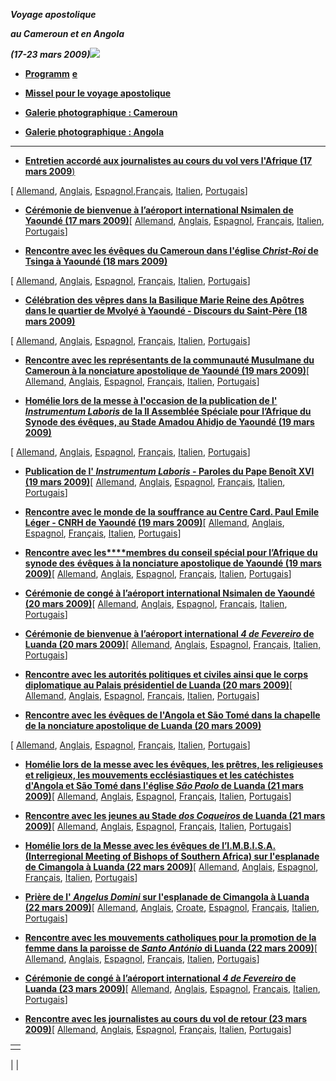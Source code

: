 ***Voyage apostolique***

***au Cameroun et en Angola***

***(17-23 mars 2009)***![](http://www.vatican.va/holy_father/benedict_xvi/travels/2009/img/camerun_fr.jpg)

- **[Programm](/content/benedict-xvi/fr/travels/2009/documents/trav_ben-xvi_camerun-angola-program_20090317.html)** [**e**](/content/benedict-xvi/it/travels/2009/documents/trav_ben-xvi_camerun-angola-program_20090317.html)


- **[Missel pour le voyage apostolique](http://www.vatican.va/news_services/liturgy/libretti/2009/Messale%20viaggio%20Africa.pdf)**


- **[Galerie photographique : Cameroun](http://www.vatican.va/news_services/liturgy/photogallery/2009/20090317a/index.html)**


- **[Galerie photographique : Angola](http://www.vatican.va/news_services/liturgy/photogallery/2009/20090317b/index.html)**


* * *

- [**Entretien accordé aux journalistes au cours du vol vers l'Afrique (17 mars 2009**)](/content/benedict-xvi/fr/speeches/2009/march/documents/hf_ben-xvi_spe_20090317_africa-interview.html)

[ [Allemand](/content/benedict-xvi/de/speeches/2009/march/documents/hf_ben-xvi_spe_20090317_africa-interview.html), [Anglais](/content/benedict-xvi/en/speeches/2009/march/documents/hf_ben-xvi_spe_20090317_africa-interview.html), [Espagnol](/content/benedict-xvi/es/speeches/2009/march/documents/hf_ben-xvi_spe_20090317_africa-interview.html),[Français](/content/benedict-xvi/fr/speeches/2009/march/documents/hf_ben-xvi_spe_20090317_africa-interview.html), [Italien](/content/benedict-xvi/it/speeches/2009/march/documents/hf_ben-xvi_spe_20090317_africa-interview.html), [Portugais](/content/benedict-xvi/pt/speeches/2009/march/documents/hf_ben-xvi_spe_20090317_africa-interview.html)]


- **[Cérémonie de bienvenue à l’aéroport international Nsimalen de Yaoundé (17 mars 2009)](/content/benedict-xvi/fr/speeches/2009/march/documents/hf_ben-xvi_spe_20090317_welcome-yaounde.html)**[ [Allemand](/content/benedict-xvi/de/speeches/2009/march/documents/hf_ben-xvi_spe_20090317_welcome-yaounde.html), [Anglais](/content/benedict-xvi/en/speeches/2009/march/documents/hf_ben-xvi_spe_20090317_welcome-yaounde.html), [Espagnol](/content/benedict-xvi/es/speeches/2009/march/documents/hf_ben-xvi_spe_20090317_welcome-yaounde.html), [Français](/content/benedict-xvi/fr/speeches/2009/march/documents/hf_ben-xvi_spe_20090317_welcome-yaounde.html), [Italien](/content/benedict-xvi/it/speeches/2009/march/documents/hf_ben-xvi_spe_20090317_welcome-yaounde.html), [Portugais](/content/benedict-xvi/pt/speeches/2009/march/documents/hf_ben-xvi_spe_20090317_welcome-yaounde.html)]


- **[Rencontre avec les évêques du Cameroun dans l'église *Christ-Roi* de Tsinga à Yaoundé (18 mars 2009)](/content/benedict-xvi/fr/speeches/2009/march/documents/hf_ben-xvi_spe_20090318_vescovi-camerun.html)**

[ [Allemand](/content/benedict-xvi/de/speeches/2009/march/documents/hf_ben-xvi_spe_20090318_vescovi-camerun.html), [Anglais](/content/benedict-xvi/en/speeches/2009/march/documents/hf_ben-xvi_spe_20090318_vescovi-camerun.html), [Espagnol](/content/benedict-xvi/es/speeches/2009/march/documents/hf_ben-xvi_spe_20090318_vescovi-camerun.html), [Français](/content/benedict-xvi/fr/speeches/2009/march/documents/hf_ben-xvi_spe_20090318_vescovi-camerun.html), [Italien](/content/benedict-xvi/it/speeches/2009/march/documents/hf_ben-xvi_spe_20090318_vescovi-camerun.html), [Portugais](/content/benedict-xvi/pt/speeches/2009/march/documents/hf_ben-xvi_spe_20090318_vescovi-camerun.html)]


- [**Célébration des vêpres dans la Basilique Marie Reine des Apôtres dans le quartier de Mvolyé à Yaoundé - Discours du Saint-Père** **(18 mars 2009)**](/content/benedict-xvi/fr/speeches/2009/march/documents/hf_ben-xvi_spe_20090318_vespri-yaounde.html)

[ [Allemand](/content/benedict-xvi/de/speeches/2009/march/documents/hf_ben-xvi_spe_20090318_vespri-yaounde.html), [Anglais](/content/benedict-xvi/en/speeches/2009/march/documents/hf_ben-xvi_spe_20090318_vespri-yaounde.html), [Espagnol](/content/benedict-xvi/es/speeches/2009/march/documents/hf_ben-xvi_spe_20090318_vespri-yaounde.html), [Français](/content/benedict-xvi/fr/speeches/2009/march/documents/hf_ben-xvi_spe_20090318_vespri-yaounde.html), [Italien](/content/benedict-xvi/it/speeches/2009/march/documents/hf_ben-xvi_spe_20090318_vespri-yaounde.html), [Portugais](/content/benedict-xvi/pt/speeches/2009/march/documents/hf_ben-xvi_spe_20090318_vespri-yaounde.html)]


- **[Rencontre avec les représentants de la communauté Musulmane du Cameroun à la nonciature apostolique de Yaoundé (19 mars 2009)](/content/benedict-xvi/fr/speeches/2009/march/documents/hf_ben-xvi_spe_20090319_comunita-musulmana.html)**[ [Allemand](/content/benedict-xvi/de/speeches/2009/march/documents/hf_ben-xvi_spe_20090319_comunita-musulmana.html), [Anglais](/content/benedict-xvi/en/speeches/2009/march/documents/hf_ben-xvi_spe_20090319_comunita-musulmana.html), [Espagnol](/content/benedict-xvi/es/speeches/2009/march/documents/hf_ben-xvi_spe_20090319_comunita-musulmana.html), [Français](/content/benedict-xvi/fr/speeches/2009/march/documents/hf_ben-xvi_spe_20090319_comunita-musulmana.html), [Italien](/content/benedict-xvi/it/speeches/2009/march/documents/hf_ben-xvi_spe_20090319_comunita-musulmana.html), [Portugais](/content/benedict-xvi/pt/speeches/2009/march/documents/hf_ben-xvi_spe_20090319_comunita-musulmana.html)]


- **[Homélie lors de la messe à l'occasion de la publication de l' *Instrumentum Laboris* de la II Assemblée Spéciale pour l’Afrique du Synode des évêques, au Stade Amadou Ahidjo de Yaoundé (19 mars 2009)](/content/benedict-xvi/fr/homilies/2009/documents/hf_ben-xvi_hom_20090319_instrlabor-africa.html)**

[ [Allemand](/content/benedict-xvi/de/homilies/2009/documents/hf_ben-xvi_hom_20090319_instrlabor-africa.html), [Anglais](/content/benedict-xvi/en/homilies/2009/documents/hf_ben-xvi_hom_20090319_instrlabor-africa.html), [Espagnol](/content/benedict-xvi/es/homilies/2009/documents/hf_ben-xvi_hom_20090319_instrlabor-africa.html), [Français](/content/benedict-xvi/fr/homilies/2009/documents/hf_ben-xvi_hom_20090319_instrlabor-africa.html), [Italien](/content/benedict-xvi/it/homilies/2009/documents/hf_ben-xvi_hom_20090319_instrlabor-africa.html), [Portugais](/content/benedict-xvi/pt/homilies/2009/documents/hf_ben-xvi_hom_20090319_instrlabor-africa.html)]


- **[Publication de l' *Instrumentum Laboris* - Paroles du Pape Benoît XVI (19 mars 2009)](/content/benedict-xvi/fr/speeches/2009/march/documents/hf_ben-xvi_spe_20090319_pubbl-instrlabor.html)**[ [Allemand](/content/benedict-xvi/de/speeches/2009/march/documents/hf_ben-xvi_spe_20090319_pubbl-instrlabor.html), [Anglais](/content/benedict-xvi/en/speeches/2009/march/documents/hf_ben-xvi_spe_20090319_pubbl-instrlabor.html), [Espagnol](/content/benedict-xvi/es/speeches/2009/march/documents/hf_ben-xvi_spe_20090319_pubbl-instrlabor.html), [Français](/content/benedict-xvi/fr/speeches/2009/march/documents/hf_ben-xvi_spe_20090319_pubbl-instrlabor.html), [Italien](/content/benedict-xvi/it/speeches/2009/march/documents/hf_ben-xvi_spe_20090319_pubbl-instrlabor.html), [Portugais](/content/benedict-xvi/pt/speeches/2009/march/documents/hf_ben-xvi_spe_20090319_pubbl-instrlabor.html)]


- **[Rencontre avec le monde de la souffrance au Centre Card. Paul Emile Léger - CNRH de Yaoundé (19 mars 2009)](/content/benedict-xvi/fr/speeches/2009/march/documents/hf_ben-xvi_spe_20090319_mondo-sofferenza.html)**[ [Allemand](/content/benedict-xvi/de/speeches/2009/march/documents/hf_ben-xvi_spe_20090319_mondo-sofferenza.html), [Anglais](/content/benedict-xvi/en/speeches/2009/march/documents/hf_ben-xvi_spe_20090319_mondo-sofferenza.html), [Espagnol](/content/benedict-xvi/es/speeches/2009/march/documents/hf_ben-xvi_spe_20090319_mondo-sofferenza.html), [Français](/content/benedict-xvi/fr/speeches/2009/march/documents/hf_ben-xvi_spe_20090319_mondo-sofferenza.html), [Italien](/content/benedict-xvi/it/speeches/2009/march/documents/hf_ben-xvi_spe_20090319_mondo-sofferenza.html), [Portugais](/content/benedict-xvi/pt/speeches/2009/march/documents/hf_ben-xvi_spe_20090319_mondo-sofferenza.html)]


- [**Rencontre avec les****membres du conseil spécial pour l’Afrique du synode des** **évêques à la nonciature apostolique de Yaoundé (19 mars 2009)**](/content/benedict-xvi/fr/speeches/2009/march/documents/hf_ben-xvi_spe_20090319_cons-spec-africa.html)[ [Allemand](/content/benedict-xvi/de/speeches/2009/march/documents/hf_ben-xvi_spe_20090319_cons-spec-africa.html), [Anglais](/content/benedict-xvi/en/speeches/2009/march/documents/hf_ben-xvi_spe_20090319_cons-spec-africa.html), [Espagnol](/content/benedict-xvi/es/speeches/2009/march/documents/hf_ben-xvi_spe_20090319_cons-spec-africa.html), [Français](/content/benedict-xvi/fr/speeches/2009/march/documents/hf_ben-xvi_spe_20090319_cons-spec-africa.html), [Italien](/content/benedict-xvi/it/speeches/2009/march/documents/hf_ben-xvi_spe_20090319_cons-spec-africa.html), [Portugais](/content/benedict-xvi/pt/speeches/2009/march/documents/hf_ben-xvi_spe_20090319_cons-spec-africa.html)]


- **[Cérémonie de congé à l’aéroport international Nsimalen de Yaoundé (20 mars 2009)](/content/benedict-xvi/fr/speeches/2009/march/documents/hf_ben-xvi_spe_20090320_farewell-yaounde.html)**[ [Allemand](/content/benedict-xvi/de/speeches/2009/march/documents/hf_ben-xvi_spe_20090320_farewell-yaounde.html), [Anglais](/content/benedict-xvi/en/speeches/2009/march/documents/hf_ben-xvi_spe_20090320_farewell-yaounde.html), [Espagnol](/content/benedict-xvi/es/speeches/2009/march/documents/hf_ben-xvi_spe_20090320_farewell-yaounde.html), [Français](/content/benedict-xvi/fr/speeches/2009/march/documents/hf_ben-xvi_spe_20090320_farewell-yaounde.html), [Italien](/content/benedict-xvi/it/speeches/2009/march/documents/hf_ben-xvi_spe_20090320_farewell-yaounde.html), [Portugais](/content/benedict-xvi/pt/speeches/2009/march/documents/hf_ben-xvi_spe_20090320_farewell-yaounde.html)]


- **[Cérémonie de bienvenue à l’aéroport international *4 de Fevereiro* de Luanda (20 mars 2009)](/content/benedict-xvi/fr/speeches/2009/march/documents/hf_ben-xvi_spe_20090320_welcome-luanda.html)**[ [Allemand](/content/benedict-xvi/de/speeches/2009/march/documents/hf_ben-xvi_spe_20090320_welcome-luanda.html), [Anglais](/content/benedict-xvi/en/speeches/2009/march/documents/hf_ben-xvi_spe_20090320_welcome-luanda.html), [Espagnol](/content/benedict-xvi/es/speeches/2009/march/documents/hf_ben-xvi_spe_20090320_welcome-luanda.html), [Français](/content/benedict-xvi/fr/speeches/2009/march/documents/hf_ben-xvi_spe_20090320_welcome-luanda.html), [Italien,](/content/benedict-xvi/it/speeches/2009/march/documents/hf_ben-xvi_spe_20090320_welcome-luanda.html) [Portugais](/content/benedict-xvi/pt/speeches/2009/march/documents/hf_ben-xvi_spe_20090320_welcome-luanda.html)]


- **[Rencontre avec les autorités politiques et civiles ainsi que le corps diplomatique au Palais présidentiel de Luanda (20 mars 2009)](/content/benedict-xvi/fr/speeches/2009/march/documents/hf_ben-xvi_spe_20090320_autorita-civili.html)**[ [Allemand](/content/benedict-xvi/de/speeches/2009/march/documents/hf_ben-xvi_spe_20090320_autorita-civili.html), [Anglais](/content/benedict-xvi/en/speeches/2009/march/documents/hf_ben-xvi_spe_20090320_autorita-civili.html), [Espagnol](/content/benedict-xvi/es/speeches/2009/march/documents/hf_ben-xvi_spe_20090320_autorita-civili.html), [Français](/content/benedict-xvi/fr/speeches/2009/march/documents/hf_ben-xvi_spe_20090320_autorita-civili.html), [Italien](/content/benedict-xvi/it/speeches/2009/march/documents/hf_ben-xvi_spe_20090320_autorita-civili.html), [Portugais](/content/benedict-xvi/pt/speeches/2009/march/documents/hf_ben-xvi_spe_20090320_autorita-civili.html)]


- **[Rencontre avec les évêques de l'Angola et São Tomé dans la chapelle de la nonciature apostolique de Luanda (20 mars 2009)](/content/benedict-xvi/fr/speeches/2009/march/documents/hf_ben-xvi_spe_20090320_vescovi-angola.html)**

[ [Allemand](/content/benedict-xvi/de/speeches/2009/march/documents/hf_ben-xvi_spe_20090320_vescovi-angola.html), [Anglais](/content/benedict-xvi/en/speeches/2009/march/documents/hf_ben-xvi_spe_20090320_vescovi-angola.html), [Espagnol](/content/benedict-xvi/es/speeches/2009/march/documents/hf_ben-xvi_spe_20090320_vescovi-angola.html), [Français](/content/benedict-xvi/fr/speeches/2009/march/documents/hf_ben-xvi_spe_20090320_vescovi-angola.html), [Italien](/content/benedict-xvi/it/speeches/2009/march/documents/hf_ben-xvi_spe_20090320_vescovi-angola.html), [Portugais](/content/benedict-xvi/pt/speeches/2009/march/documents/hf_ben-xvi_spe_20090320_vescovi-angola.html)]


- **[Homélie lors de la messe avec les évêques, les prêtres, les religieuses et religieux, les mouvements ecclésiastiques et les catéchistes d'Angola et São Tomé dans l'église *São Paolo* de Luanda (21 mars 2009)](/content/benedict-xvi/fr/homilies/2009/documents/hf_ben-xvi_hom_20090321_sao-paolo.html)**[ [Allemand](/content/benedict-xvi/de/homilies/2009/documents/hf_ben-xvi_hom_20090321_sao-paolo.html), [Anglais](/content/benedict-xvi/en/homilies/2009/documents/hf_ben-xvi_hom_20090321_sao-paolo.html), [Espagnol](/content/benedict-xvi/es/homilies/2009/documents/hf_ben-xvi_hom_20090321_sao-paolo.html), [Français](/content/benedict-xvi/fr/homilies/2009/documents/hf_ben-xvi_hom_20090321_sao-paolo.html), [Italien](/content/benedict-xvi/it/homilies/2009/documents/hf_ben-xvi_hom_20090321_sao-paolo.html), [Portugais](/content/benedict-xvi/pt/homilies/2009/documents/hf_ben-xvi_hom_20090321_sao-paolo.html)]


- **[Rencontre avec les jeunes au Stade *dos Coqueiros* de Luanda (21 mars 2009)](/content/benedict-xvi/fr/speeches/2009/march/documents/hf_ben-xvi_spe_20090321_incontro-giovani.html)**[ [Allemand](/content/benedict-xvi/de/speeches/2009/march/documents/hf_ben-xvi_spe_20090321_incontro-giovani.html), [Anglais](/content/benedict-xvi/en/speeches/2009/march/documents/hf_ben-xvi_spe_20090321_incontro-giovani.html), [Espagnol](/content/benedict-xvi/es/speeches/2009/march/documents/hf_ben-xvi_spe_20090321_incontro-giovani.html), [Français](/content/benedict-xvi/fr/speeches/2009/march/documents/hf_ben-xvi_spe_20090321_incontro-giovani.html), [Italien](/content/benedict-xvi/it/speeches/2009/march/documents/hf_ben-xvi_spe_20090321_incontro-giovani.html), [Portugais](/content/benedict-xvi/pt/speeches/2009/march/documents/hf_ben-xvi_spe_20090321_incontro-giovani.html)]


- **[Homélie lors de la Messe avec les évêques de l’I.M.B.I.S.A. (Interregional Meeting of Bishops of Southern Africa) sur l'esplanade de Cimangola à Luanda (22 mars 2009)](/content/benedict-xvi/fr/homilies/2009/documents/hf_ben-xvi_hom_20090322_imbisa.html)**[ [Allemand](/content/benedict-xvi/de/homilies/2009/documents/hf_ben-xvi_hom_20090322_imbisa.html), [Anglais](/content/benedict-xvi/en/homilies/2009/documents/hf_ben-xvi_hom_20090322_imbisa.html), [Espagnol](/content/benedict-xvi/es/homilies/2009/documents/hf_ben-xvi_hom_20090322_imbisa.html), [Français](/content/benedict-xvi/fr/homilies/2009/documents/hf_ben-xvi_hom_20090322_imbisa.html), [Italien](/content/benedict-xvi/it/homilies/2009/documents/hf_ben-xvi_hom_20090322_imbisa.html), [Portugais](/content/benedict-xvi/pt/homilies/2009/documents/hf_ben-xvi_hom_20090322_imbisa.html)]


- **[Prière de l' *Angelus Domini* sur l'esplanade de Cimangola à Luanda (22 mars 2009)](/content/benedict-xvi/fr/angelus/2009/documents/hf_ben-xvi_ang_20090322_africa.html)**[ [Allemand](/content/benedict-xvi/de/angelus/2009/documents/hf_ben-xvi_ang_20090322_africa.html), [Anglais](/content/benedict-xvi/en/angelus/2009/documents/hf_ben-xvi_ang_20090322_africa.html), [Croate](/content/benedict-xvi/hr/angelus/2009/documents/hf_ben-xvi_ang_20090322_africa.html), [Espagnol](/content/benedict-xvi/es/angelus/2009/documents/hf_ben-xvi_ang_20090322_africa.html), [Français](/content/benedict-xvi/fr/angelus/2009/documents/hf_ben-xvi_ang_20090322_africa.html), [Italien](/content/benedict-xvi/it/angelus/2009/documents/hf_ben-xvi_ang_20090322_africa.html), [Portugais](/content/benedict-xvi/pt/angelus/2009/documents/hf_ben-xvi_ang_20090322_africa.html)]


- **[Rencontre avec les mouvements catholiques pour la promotion de la femme dans la paroisse de *Santo António* di Luanda (22 mars 2009)](/content/benedict-xvi/fr/speeches/2009/march/documents/hf_ben-xvi_spe_20090322_promozione-donna.html)**[ [Allemand](/content/benedict-xvi/de/speeches/2009/march/documents/hf_ben-xvi_spe_20090322_promozione-donna.html), [Anglais](/content/benedict-xvi/en/speeches/2009/march/documents/hf_ben-xvi_spe_20090322_promozione-donna.html), [Espagnol](/content/benedict-xvi/es/speeches/2009/march/documents/hf_ben-xvi_spe_20090322_promozione-donna.html), [Français](/content/benedict-xvi/fr/speeches/2009/march/documents/hf_ben-xvi_spe_20090322_promozione-donna.html), [Italien](/content/benedict-xvi/it/speeches/2009/march/documents/hf_ben-xvi_spe_20090322_promozione-donna.html), [Portugais](/content/benedict-xvi/pt/speeches/2009/march/documents/hf_ben-xvi_spe_20090322_promozione-donna.html)]


- **[Cérémonie de congé à l’aéroport international *4 de Fevereiro* de Luanda (23 mars 2009)](/content/benedict-xvi/fr/speeches/2009/march/documents/hf_ben-xvi_spe_20090323_farewell-luanda.html)**[ [Allemand](/content/benedict-xvi/de/speeches/2009/march/documents/hf_ben-xvi_spe_20090323_farewell-luanda.html), [Anglais](/content/benedict-xvi/en/speeches/2009/march/documents/hf_ben-xvi_spe_20090323_farewell-luanda.html), [Espagnol](/content/benedict-xvi/es/speeches/2009/march/documents/hf_ben-xvi_spe_20090323_farewell-luanda.html), [Français](/content/benedict-xvi/fr/speeches/2009/march/documents/hf_ben-xvi_spe_20090323_farewell-luanda.html), [Italien](/content/benedict-xvi/it/speeches/2009/march/documents/hf_ben-xvi_spe_20090323_farewell-luanda.html), [Portugais](/content/benedict-xvi/pt/speeches/2009/march/documents/hf_ben-xvi_spe_20090323_farewell-luanda.html)]


- **[Rencontre avec les journalistes au cours du vol de retour (23 mars 2009)](/content/benedict-xvi/fr/speeches/2009/march/documents/hf_ben-xvi_spe_20090323_volo-ritorno.html)**[ [Allemand](/content/benedict-xvi/de/speeches/2009/march/documents/hf_ben-xvi_spe_20090323_volo-ritorno.html), [Anglais](/content/benedict-xvi/en/speeches/2009/march/documents/hf_ben-xvi_spe_20090323_volo-ritorno.html), [Espagnol](/content/benedict-xvi/es/speeches/2009/march/documents/hf_ben-xvi_spe_20090323_volo-ritorno.html), [Français](/content/benedict-xvi/fr/speeches/2009/march/documents/hf_ben-xvi_spe_20090323_volo-ritorno.html), [Italien](/content/benedict-xvi/it/speeches/2009/march/documents/hf_ben-xvi_spe_20090323_volo-ritorno.html), [Portugais](/content/benedict-xvi/pt/speeches/2009/march/documents/hf_ben-xvi_spe_20090323_volo-ritorno.html)]


|     |
| --- |
|  |

|
|